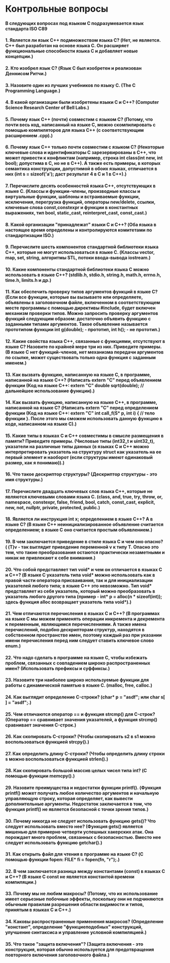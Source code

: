 # Контрольные вопросы

#### В следующих вопросах под языком C подразумевается язык стандарта ISO C89

#### 1. Является ли язык C++ подмножеством языка C? (Нет, не является. C++ был разработан на основе языка C. Он расширяет функциональные способности языка C и добавляет новые концепции.)

#### 2. Кто изобрел язык C? (Язык C был изобретен и реализован Деннисом Ритчи.)

#### 3. Назовите один из лучших учебников по языку C. (The C Programming Language.)

#### 4. В какой организации были изобретены языки C и C++? (Computer Science Research Center of Bell Labs.)

#### 5. Почему язык C++ (почти) совместим с языком C? (Потому, что почти весь код, написанный на языке C, можно скомпилировать с помощью компиляторов для языка C++ (с соответствующим расширением .cpp).)

#### 6. Почему язык C++ только почти совместим с языком C? (Некоторые ключевые слова и идентификаторы C зарезервированы в C++, что может привести к конфликтам (например, строка int class(int new, int bool); допустима в C, но не в C++). А также есть примеры, в которых семантика конструкции, допустимой в обоих языках, отличается в них (int s = sizeof('a'); даст результат 4 в C и 1 в C++).)

#### 7. Перечислите десять особенностей языка C++, отсутствующих в языке C. (Классы и функции-члены, производные классы и виртуальные функции, шаблоны и встраиваемые функции, исключения, перегрузка функций, операторы new/delete, ссылки, ключевые слова const,constexpr и функции в константных выражениях, тип bool, static_cast, reinterpret_cast, const_cast.)

#### 8. Какой организации "принадлежат" языки C и C++? (Оба языка в настоящее время определены и контролируются комитетами по стандартизации ISO.)

#### 9. Перечислите шесть компонентов стандартной библиотеки языка C++, которые не могут использоваться в языке C. (Классы vector, map, set, string, алгоритмы STL, потоки ввода-вывода iostream.)

#### 10. Какие компоненты стандартной библиотеки языка C можно использовать в языке C++? (stdlib.h, stdio.h, string.h, math.h, errno.h, time.h, limits.h и др.)

#### 11. Как обеспечить проверку типов аргументов функций в языке C? (Если все функции, которые вы вызываете или определяете, объявлены в заголовочном файле, включенном в соответствующем месте программы с помощью директивы #include, будет включен механизм проверки типов. Можно запросить проверку аргументов функций следующим образом: достаточно объявить функцию с заданными типами аргументов. Такое объявление называется прототипом функции int g(double); - прототип, int h(); - не прототип.)

#### 12. Какие свойства языка C++, связанные с функциями, отсутствуют в языке C? Назовите по крайней мере три из них. Приведите примеры. (В языке C нет функций-членов, нет механизма передачи аргументов по ссылке, может существовать только одна функция с заданным именем.)

#### 13. Как вызвать функцию, написанную на языке C, в программе, написанной на языке C++? (Написать extern "C" перед объявлением функции (Код на языке C++: extern "C" double sqrt(double); // дальнейшее использование функции).)

#### 14. Как вызвать функцию, написанную на языке C++, в программе, написанной на языке C? (Написать extern "C" перед определением функции (Код на языке C++: extern "C" int call_f(S* p, int i) { // тело функции }. После этого мы сможем использовать данную функцию в коде, написанном на языке C).)

#### 15. Какие типы в языках C и C++ совместимы в смысле размещения в памяти? Приведите примеры. (Числовые типы (int32_t и uint32_t), указатели на различные типы данных (в языках С и C++ можно интерпретировать указатель на структуру struct как указатель на ее первый элемент и наоборот (если структуры имеют одинаковый размер, как я понимаю)).)

#### 16. Что такое дескриптор структуры? (Дескриптор структуры - это имя структуры.)

#### 17. Перечислите двадцать ключевых слов языка C++, которые не являются ключевыми словами языка C. (class, and, true, try, throw, or, namespace, constexpr, false, friend, bool, catch, const_cast, explicit, new, not, nullptr, private, protected, public.)

#### 18. Является ли инструкция int x; определением в языке C++? А в языке C? (В языке C++ неинициализированное объявление считается определением; в языке C оно считается простым объявлением.)

#### 19. В чем заключается приведение в стиле языка C и чем оно опасно? ( (T)v - так выглядит приведение переменной v к типу T. Опасно это тем, что такие преобразования остаются практически незаметными и никак не привлекают к себе внимания.)

#### 20. Что собой представляет тип void* и чем он отличается в языках C и C++? (В языке C указатель типа void* можно использовать как в правой части оператора присваивания, так и для инициализации указателей любого типа; в языке C++ это невозможно. Тип void* представляет из себя указатель, который можно преобразовать в указатель любого другого типа (пример - int* p = alloc(n * sizeof(int)); здесь функция alloc возвращает указатель типа void*).)

#### 21. Чем отличаются перечисления в языках C и C++? (В программах на языке C мы можем применять операции инкремента и декремента к переменным, являющимся перечислениями. А также имена перечислений, подобно дескрипторам структур, находятся в собственном пространстве имен, поэтому каждый раз при указании имени перечисления перед ним следует ставить ключевое слово enum.)

#### 22. Что надо сделать в программе на языке C, чтобы избежать проблем, связанных с совпадением широко распространенных имен? (Использовать префиксы и суффиксы.)

#### 23. Назовите три наиболее широко используемые функции для работы с динамической памятью в языке C. (malloc, free, calloc.)

#### 24. Как выглядит определение C-строки? (char* p = "asdf"; или char s[ ] = "asdf";.)

#### 25. Чем отличаются оператор == и функция strcmp() для C-строк? (Оператор == сравнивает значения указателей, а функция strcmp() сравнивает значения C-строк.)

#### 26. Как скопировать C-строки? (Чтобы скопировать s2 в s1 можно воспользоваться функцией strcpy().)

#### 27. Как определить длину C-строки? (Чтобы определить длину строки s можно воспользоваться функцией strlen().)

#### 28. Как скопировать большой массив целых чисел типа int? (С помощью функции memcpy().)

#### 29. Назовите преимущества и недостатки функции printf(). (Функция printf() может получать любое количество аргументов и начальную управляющую строку, которая определяет, как вывести дополнительные аргументы. Недостаток заключается в том, что функция printf() не является безопасной с точки зрения типов.)

#### 30. Почему никогда не следует использовать функцию gets()? Что следует использовать вместо нее? (Функция gets() является мишенью для примерно четверти успешных хакерских атак. Она порождает много проблем, связанных с безопасностью. Вместо нее следует использовать функцию getchar().)

#### 31. Как открыть файл для чтения в программе на языке C? (С помощью функции fopen: FILE* fi = fopen(fn, "r");.)

#### 32. В чем заключается разница между константами (const) в языках C и C++?  (В языке C const не является константой времени компиляции.)

#### 33. Почему мы не любим макросы? (Потому, что их использование имеет серьезные побочные эффекты, поскольку они не подчиняются обычным правилам разрешения области видимости и типов, принятым в языках C и C++.)

#### 34. Каковы распространенные применения макросов? (Определение "констант", определение "функциеподобных" конструкций, улучшение синтаксиса и управление условной компиляцией.)

#### 35. Что такое "защита включения"? (Защита включения - это конструкция, которая обычно используется для предотвращения повторного включения заголовочного файла.)